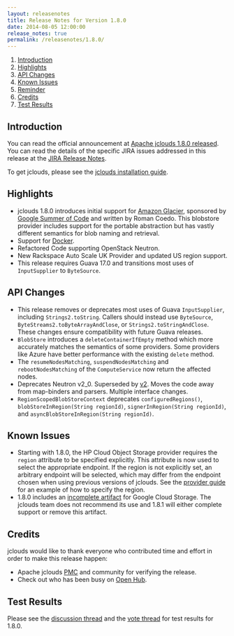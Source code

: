 ```yaml
---
layout: releasenotes
title: Release Notes for Version 1.8.0
date: 2014-08-05 12:00:00
release_notes: true
permalink: /releasenotes/1.8.0/
---
```


1. [Introduction](#intro)
1. [Highlights](#highlights)
1. [API Changes](#api)
1. [Known Issues](#issues)
1. [Reminder](#reminder)
1. [Credits](#credits)
1. [Test Results](#test)

## <a id="intro"></a>Introduction

You can read the official announcement at [Apache jclouds 1.8.0 released](http://markmail.org/message/plk6wedjeh3vanc6). You can read the details of the specific JIRA issues addressed in this release at the [JIRA Release Notes](https://issues.apache.org/jira/secure/ReleaseNote.jspa?version=12325587&styleName=Html&projectId=12314430).

To get jclouds, please see the [jclouds installation guide](/start/install/).

## <a id="highlights"></a>Highlights

* jclouds 1.8.0 introduces initial support for [Amazon Glacier](http://aws.amazon.com/glacier), sponsored by [Google Summer of Code](/blog/2014/04/23/gsoc/) and written by Roman Coedo.  This blobstore provider includes support for the portable abstraction but has vastly different semantics for blob naming and retrieval.
* Support for [Docker](/guides/docker/).
* Refactored Code supporting OpenStack Neutron.
* New Rackspace Auto Scale UK Provider and updated US region support.
* This release requires Guava 17.0 and transitions most uses of `InputSupplier` to `ByteSource`.

## <a id="api"></a>API Changes

* This release removes or deprecates most uses of Guava `InputSupplier`, including `Strings2.toString`.  Callers should instead use `ByteSource`, `ByteStreams2.toByteArrayAndClose`, or `Strings2.toStringAndClose`.  These changes ensure compatibility with future Guava releases.
* `BlobStore` introduces a `deleteContainerIfEmpty` method which more accurately matches the semantics of some providers.  Some providers like Azure have better performance with the existing `delete` method.
* The `resumeNodesMatching`, `suspendNodesMatching` and `rebootNodesMatching` of the `ComputeService` now return the affected nodes.
* Deprecates Neutron v2_0. Superseded by [v2](https://github.com/jclouds/jclouds-labs-openstack/tree/master/openstack-neutron/src/main/java/org/jclouds/openstack/neutron/v2). Moves the code away from map-binders and parsers. Multiple interface changes.
* `RegionScopedBlobStoreContext` deprecates `configuredRegions()`, `blobStoreInRegion(String regionId)`, `signerInRegion(String regionId)`, and `asyncBlobStoreInRegion(String regionId)`.

## <a id="issues"></a>Known Issues

* Starting with 1.8.0, the HP Cloud Object Storage provider requires the `region` attribute to be specified explicitly. This attribute is now used to select the appropriate endpoint. If the region is not explicitly set, an arbitrary endpoint will be selected, which may differ from the endpoint chosen when using previous versions of jclouds. See the [provider guide](/guides/hpcloud/) for an example of how to specify the region.
* 1.8.0 includes an [incomplete artifact](http://search.maven.org/#artifactdetails%7Corg.apache.jclouds.labs%7Cgoogle-cloud-storage%7C1.8.0%7Cjar) for Google Cloud Storage. The jclouds team does not recommend its use and 1.8.1 will either complete support or remove this artifact.

## <a id="credits"></a>Credits

jclouds would like to thank everyone who contributed time and effort in order to make this release happen:

* Apache jclouds [PMC](http://people.apache.org/committers-by-project.html#jclouds-pmc) and community for verifying the release.
* Check out who has been busy on [Open Hub](https://www.openhub.net/p/jclouds/contributors?query=&sort=latest_commit).

## <a id="test"></a>Test Results

Please see the [discussion thread](http://markmail.org/thread/2ppvzd7dtjvqfqkk) and the [vote thread](http://markmail.org/thread/7ixght2jgfbu73ok) for test results for 1.8.0.